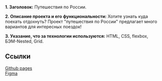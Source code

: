 **1. Заголовок:** Путешествия по России.

**2. Описание проекта и его функциональности:** Хотите узнать куда поехать отдохнуть? Проект "путешествия по России" предлагает много вариантов для интересных поездок!

**3. Указание, что за технологии используются:** HTML, CSS, flexbox, БЭМ-Nested, Grid.

## Ссылки
<a href="https://stelzf117.github.io/russian-travel/">Github pages</a> <br>
<a href="https://www.figma.com/file/zUtANeKomRNYBbtmIOrFpS/Sprint-3_-Russia-_-desktop-%2B-mobile-(Copy)?node-id=28503%3A0">Figma</a>
